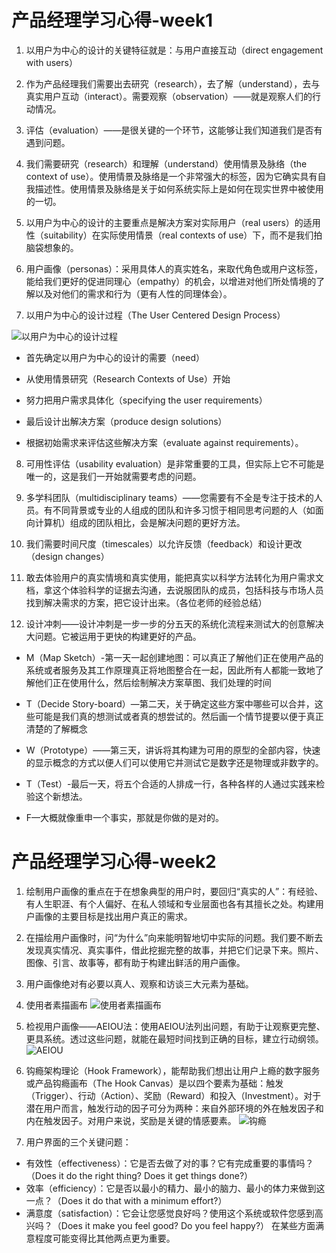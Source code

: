 # 产品经理学习心得-week1
1. 以用户为中心的设计的关键特征就是：与用户直接互动（direct engagement with users）

2. 作为产品经理我们需要出去研究（research），去了解（understand），去与真实用户互动（interact）。需要观察（observation）——就是观察人们的行动情况。

3. 评估（evaluation）——是很关键的一个环节，这能够让我们知道我们是否有遇到问题。

4. 我们需要研究（research）和理解（understand）使用情景及脉络（the context of use）。使用情景及脉络是一个非常强大的标签，因为它确实具有自我描述性。使用情景及脉络是关于如何系统实际上是如何在现实世界中被使用的一切。

5. 以用户为中心的设计的主要重点是解决方案对实际用户（real users）的适用性（suitability）在实际使用情景（real contexts of use）下，而不是我们拍脑袋想象的。

6. 用户画像（personas）：采用具体人的真实姓名，来取代角色或用户这标签，能给我们更好的促进同理心（empathy）的机会，以增进对他们所处情境的了解以及对他们的需求和行为（更有人性的同理体会）。

7. 以用户为中心的设计过程（The User Centered Design Process）

![以用户为中心的设计过程](https://github.com/DLIERBA/product-manager/raw/master/images/%E4%BB%A5%E7%94%A8%E6%88%B7%E4%B8%BA%E4%B8%AD%E5%BF%83%E7%9A%84%E8%AE%BE%E8%AE%A1%E8%BF%87%E7%A8%8B.png)

+ 首先确定以用户为中心的设计的需要（need）

+ 从使用情景研究（Research Contexts of Use）开始

+ 努力把用户需求具体化（specifying the user requirements）

+ 最后设计出解决方案（produce design solutions）

+ 根据初始需求来评估这些解决方案（evaluate against requirements）。


8. 可用性评估（usability evaluation）是非常重要的工具，但实际上它不可能是唯一的，这是我们一开始就需要考虑的问题。

9. 多学科团队（multidisciplinary teams）——您需要有不全是专注于技术的人员。有不同背景或专业的人组成的团队和许多习惯于相同思考问题的人（如面向计算机）组成的团队相比，会是解决问题的更好方法。

10. 我们需要时间尺度（timescales）以允许反馈（feedback）和设计更改（design changes）

11. 敢去体验用户的真实情境和真实使用，能把真实以科学方法转化为用户需求文档，拿这个体验科学的证据去沟通，去说服团队的成员，包括科技与市场人员找到解决需求的方案，把它设计出来。（各位老师的经验总结）

12. 设计冲刺——设计冲刺是一步一步的分五天的系统化流程来测试大的创意解决大问题。它被运用于更快的构建更好的产品。
+ M（Map Sketch）-第一天一起创建地图：可以真正了解他们正在使用产品的系统或者服务及其工作原理真正将地图整合在一起，因此所有人都能一致地了解他们正在使用什么，然后绘制解决方案草图、我们处理的时间

+ T（Decide Story-board）—第二天，关于确定这些方案中哪些可以合并，这些可能是我们真的想测试或者真的想尝试的。然后画一个情节提要以便于真正清楚的了解概念

+ W（Prototype）——第三天，讲诉将其构建为可用的原型的全部内容，快速的显示概念的方式以便人们可以使用它并测试它是数字还是物理或非数字的。

+ T（Test）-最后一天，将五个合适的人排成一行，各种各样的人通过实践来检验这个新想法。

+ F—大概就像重申一个事实，那就是你做的是对的。




# 产品经理学习心得-week2

1. 绘制用户画像的重点在于在想象典型的用户时，要回归“真实的人”：有经验、有人生职涯、有个人偏好、在私人领域和专业层面也各有其擅长之处。构建用户画像的主要目标是找出用户真正的需求。

2. 在描绘用户画像时，问“为什么”向来能明智地切中实际的问题。我们要不断去发现真实情况、真实事件，借此挖掘完整的故事，并把它们记录下来。照片、图像、引言、故事等，都有助于构建出鲜活的用户画像。

3. 用户画像绝对有必要以真人、观察和访谈三大元素为基础。

4. 使用者素描画布
![使用者素描画布](https://github.com/DLIERBA/product-manager/raw/master/images/%E4%BD%BF%E7%94%A8%E8%80%85%E7%B4%A0%E6%8F%8F%E7%94%BB%E5%B8%83.png)

5. 检视用户画像——AEIOU法：使用AEIOU法列出问题，有助于让观察更完整、更具系统。透过这些问题，就能在最短时间找到正确的目标，建立行动纲领。
![AEIOU](https://github.com/DLIERBA/product-manager/raw/master/images/AEIOU.png)

6. 钩瘾架构理论（Hook Framework），能帮助我们想出让用户上瘾的数字服务或产品钩瘾画布（The Hook Canvas）是以四个要素为基础：触发（Trigger）、行动（Action）、奖励（Reward）和投入（Investment）。对于潜在用户而言，触发行动的因子可分为两种：来自外部环境的外在触发因子和内在触发因子。对用户来说，奖励是关键的情感要素。
![钩瘾](https://github.com/DLIERBA/product-manager/raw/master/images/%E9%92%A9%E7%98%BE%E7%94%BB%E5%B8%83.png)

7. 用户界面的三个关键问题：
+ 有效性（effectiveness）：它是否去做了对的事？它有完成重要的事情吗？（Does it do the right thing? Does it get things done?）
+ 效率（efficiency）：它是否以最小的精力、最小的脑力、最小的体力来做到这一点？（Does it do that with a minimum effort?）
+ 满意度（satisfaction）：它会让您感觉良好吗？使用这个系统或软件您感到高兴吗？（Does it make you feel good? Do you feel happy?）
在某些方面满意程度可能变得比其他两点更为重要。
